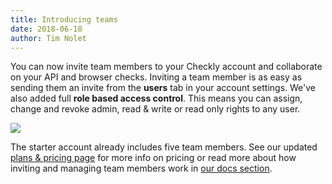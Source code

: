 ```yaml
---
title: Introducing teams
date: 2018-06-18
author: Tim Nolet
---
```


You can now invite team members to your Checkly account and collaborate on your API and browser checks.
Inviting a team member is as easy as sending them an invite from the **users** tab in your account settings.
We've also added full **role based access control**. This means you can assign, change and revoke admin, read & write or
read only rights to any user.

![](/whats-new/teams.png)

The starter account already includes five team members. See our updated [plans & pricing page](/pricing/) for more info on
pricing or read more about how inviting and managing team members work in [our docs section](/docs/teams/adding-team-members/).

<!--more-->
